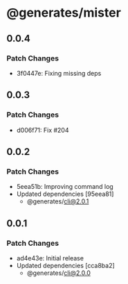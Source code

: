 # @generates/mister

## 0.0.4

### Patch Changes

- 3f0447e: Fixing missing deps

## 0.0.3

### Patch Changes

- d006f71: Fix #204

## 0.0.2

### Patch Changes

- 5eea51b: Improving command log
- Updated dependencies [95eea81]
  - @generates/cli@2.0.1

## 0.0.1

### Patch Changes

- ad4e43e: Initial release
- Updated dependencies [cca8ba2]
  - @generates/cli@2.0.0
